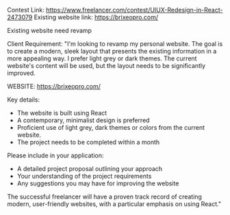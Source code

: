 Contest Link: https://www.freelancer.com/contest/UIUX-Redesign-in-React-2473079
Existing website link: https://brixeopro.com/

Existing website need revamp

Client Requirement: 
"I'm looking to revamp my personal website. The goal is to create a modern, sleek layout that presents the existing information in a more appealing way. I prefer light grey or dark themes. The current website's content will be used, but the layout needs to be significantly improved.

WEBSITE: https://brixeopro.com/

Key details:
- The website is built using React
- A contemporary, minimalist design is preferred
- Proficient use of light grey, dark themes or colors from the current website.
- The project needs to be completed within a month

Please include in your application:
- A detailed project proposal outlining your approach
- Your understanding of the project requirements
- Any suggestions you may have for improving the website

The successful freelancer will have a proven track record of creating modern, user-friendly websites, with a particular emphasis on using React."